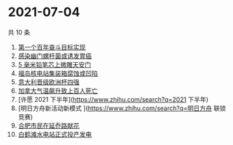 # 2021-07-04

共 10 条

<!-- BEGIN -->
<!-- 最后更新时间 Sun Jul 04 2021 03:04:07 GMT+0800 (China Standard Time) -->

1. [第一个百年奋斗目标实现](https://www.zhihu.com/search?q=百年奋斗目标)
2. [感染幽门螺杆菌或诱发胃癌](https://www.zhihu.com/search?q=幽门螺杆菌)
3. [5 毫米铅笔芯上微雕天安门](https://www.zhihu.com/search?q=微雕天安门)
4. [福岛核电站集装箱腐蚀或凹陷](https://www.zhihu.com/search?q=福岛核电站)
5. [意大利晋级欧洲杯四强](https://www.zhihu.com/search?q=意大利队)
6. [加拿大气温飙升致上百人死亡](https://www.zhihu.com/search?q=加拿大气温飙升)
7. [许愿 2021 下半年](https://www.zhihu.com/search?q=2021 下半年)
8. [明日方舟新活动新模式 ](https://www.zhihu.com/search?q=明日方舟 联锁竞赛)
9. [合肥市民在延乔路献花](https://www.zhihu.com/search?q=合肥延乔路)
10. [白鹤滩水电站正式投产发电](https://www.zhihu.com/search?q=白鹤滩水电站)

<!-- END -->
